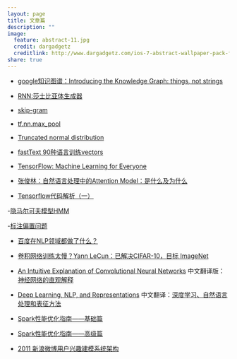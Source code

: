 ```yaml
---
layout: page
title: 文章篇 
description: ""
image:
  feature: abstract-11.jpg
  credit: dargadgetz
  creditlink: http://www.dargadgetz.com/ios-7-abstract-wallpaper-pack-for-iphone-5-and-ipod-touch-retina/
share: true
---
```


- [google知识图谱：Introducing the Knowledge Graph: things, not strings
](https://googleblog.blogspot.com/2012/05/introducing-knowledge-graph-things-not.html?hl=zh_CN)

- [RNN:莎士比亚体生成器](http://karpathy.github.io/2015/05/21/rnn-effectiveness/)

- [skip-gram](https://blog.gslin.org/archives/2013/09/29/3665/skip-gram/)

- [tf.nn.max_pool](http://blog.csdn.net/mao_xiao_feng/article/details/53453926)

- [Truncated normal distribution](https://en.wikipedia.org/wiki/Truncated_normal_distribution)

- [fastText 90种语言训练vectors](https://github.com/facebookresearch/fastText/blob/master/pretrained-vectors.md)

- [TensorFlow: Machine Learning for Everyone](https://www.youtube.com/watch?v=mWl45NkFBOc&list=PLOU2XLYxmsIKGc_NBoIhTn2Qhraji53cv)

- [张俊林：自然语言处理中的Attention Model：是什么及为什么](http://blog.csdn.net/malefactor/article/details/50550211)

- [Tensorflow代码解析（一）](https://mp.weixin.qq.com/s?__biz=MzI1NTE4NTUwOQ==&mid=2650325923&idx=1&sn=da78a25969828712dc9a4f2bb5651b1d&chksm=f235a4a9c5422dbf34f71aacd3615f2dda591444a424fd22b1c9e6a9ba53ef54bb23e07505df&mpshare=1&scene=2&srcid=0220bwgIn2lYqlGfJwM54LWJ&from=timeline&key=e6258e13ab7be6a358c437079ae4b34269d949da9279a6fc476c4172f774ac245ee4a4c1a2eca36c0c3f4f9883229da7b5c0c805387cd46eedcf413b9075ab2450941da9827a6918d8d9337b3bc5140b&ascene=2&uin=MTgwOTU2NjU0MQ%3D%3D&devicetype=android-24&version=26050434&nettype=WIFI&abtest_cookie=AQABAAgAAQBChh4AAAA%3D&pass_ticket=6DuVPnztFAIQpSmZjV9LoPOmcRDsedh7JRBUY0eITVIZV9ksSSN6bVuXpK3mwyKn&wx_header=1)

-[隐马尔可夫模型HMM](http://www.kanungo.com/software/hmmtut.pdf)

-[标注偏置问题](http://blog.csdn.net/zhoubl668/article/details/7787690)

- [百度在NLP领域都做了什么？](http://weibo.com/ttarticle/p/show?id=2309351000224073265025919052)

- [卷积网络训练太慢？Yann LeCun：已解决CIFAR-10，目标 ImageNet
](http://www.csdn.net/article/2015-01-16/2823579)

- [An Intuitive Explanation of Convolutional Neural Networks](https://ujjwalkarn.me/2016/08/11/intuitive-explanation-convnets/) 中文翻译版： [神经网络的直观解释](http://www.hackcv.com/index.php/archives/104/?hmsr=toutiao.io&utm_medium=toutiao.io&utm_source=toutiao.io)

- [Deep Learning, NLP, and Representations](http://colah.github.io/posts/2014-07-NLP-RNNs-Representations/) 中文翻译：[深度学习、自然语言处理和表征方法
](http://dataunion.org/9331.html)

- [Spark性能优化指南——基础篇](http://tech.meituan.com/spark-tuning-basic.html)
- [Spark性能优化指南——高级篇](http://tech.meituan.com/spark-tuning-pro.html)



- [2011 新浪微博用户兴趣建模系统架构](https://mp.weixin.qq.com/s?__biz=MzI3NDExNDY3Nw==&mid=2649764841&idx=1&sn=97401c7c3da224fe9a5c79fb448ee71f&mpshare=1&scene=23&srcid=0329BE9MRGDIXvL1rk1Ef1uX&key=c9492367ab57709f0dda13eb48f8cd4737263ee404ee8610602c4769cd7deebc24c95f4a2f040addf4d608c613651fed2a2d6d8f4d1dfdbd98a6a38456bf80a2f5d389198953d9b0a4ba57985a17098f&ascene=0&uin=Mjc4OTc3NDM1&devicetype=iMac+MacBookPro11%2C1+OSX+OSX+10.12.3+build(16D32)&version=11020201&pass_ticket=AQARqvCPIeOsMt3RTYtYXAV3tAK5%2FwOPJ5PUUTPOUAiG%2BhquPHvH29P8VAF3w9KG)
